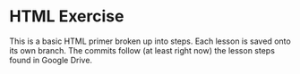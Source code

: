 # HTML Exercise
This is a basic HTML primer broken up into steps. Each lesson is
saved onto its own branch. The commits follow (at least right now)
the lesson steps found in Google Drive.
